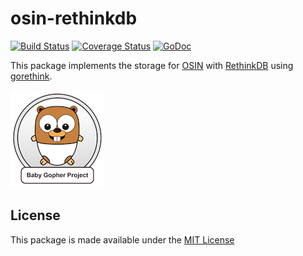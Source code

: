 osin-rethinkdb
==============
[![Build Status](https://travis-ci.org/ahmet/osin-rethinkdb.svg?branch=master)](https://travis-ci.org/ahmet/osin-rethinkdb)
[![Coverage Status](https://coveralls.io/repos/ahmet/osin-rethinkdb/badge.svg?branch=master&service=github)](https://coveralls.io/github/ahmet/osin-rethinkdb?branch=master)
[![GoDoc](https://godoc.org/github.com/ahmet/osin-rethinkdb?status.svg)](https://godoc.org/github.com/ahmet/osin-rethinkdb)

This package implements the storage for [OSIN](https://github.com/RangelReale/osin) with [RethinkDB](http://rethinkdb.com) using [gorethink](https://github.com/dancannon/gorethink).

[![baby-gopher](https://raw.githubusercontent.com/drnic/babygopher-site/gh-pages/images/babygopher-badge.png)](http://www.babygopher.org)

License
-------
This package is made available under the [MIT License](http://github.com/ahmet/osin-rethinkdb/blob/master/LICENSE)
